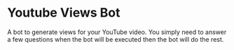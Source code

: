 # Youtube Views Bot

  A bot to generate views for your YouTube video. You simply need to answer a few questions when the bot will be executed then the bot will do the rest.
